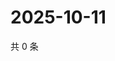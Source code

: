 # 2025-10-11

共 0 条

<!-- BEGIN ZHIHUVIDEO -->
<!-- 最后更新时间 Sat Oct 11 2025 03:08:59 GMT+0800 (China Standard Time) -->

<!-- END ZHIHUVIDEO -->
